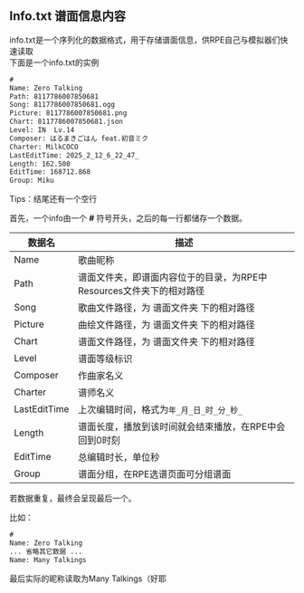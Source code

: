 
## Info.txt 谱面信息内容


info.txt是一个序列化的数据格式，用于存储谱面信息，供RPE自己与模拟器们快速读取  
下面是一个info.txt的实例  

```info.txt
#
Name: Zero Talking
Path: 8117786007850681
Song: 8117786007850681.ogg
Picture: 8117786007850681.png
Chart: 8117786007850681.json
Level: IN  Lv.14
Composer: はるまきごはん feat.初音ミク
Charter: MilkCOCO
LastEditTime: 2025_2_12_6_22_47_
Length: 162.500
EditTime: 168712.868
Group: Miku

```
Tips：结尾还有一个空行  

首先，一个info由一个 **#** 符号开头，之后的每一行都储存一个数据。


| 数据名 | 描述 |
| --- | ----------- |
| Name | 歌曲昵称 |
| Path | 谱面文件夹，即谱面内容位于的目录，为RPE中Resources文件夹下的相对路径 |
| Song | 歌曲文件路径，为 谱面文件夹 下的相对路径 |
| Picture | 曲绘文件路径，为 谱面文件夹 下的相对路径 |
| Chart | 谱面文件路径，为 谱面文件夹 下的相对路径 |
| Level | 谱面等级标识 |
| Composer | 作曲家名义 |
| Charter | 谱师名义 |
| LastEditTime | 上次编辑时间，格式为``年_月_日_时_分_秒_`` |
| Length | 谱面长度，播放到该时间就会结束播放，在RPE中会回到0时刻 |
| EditTime | 总编辑时长，单位秒 |
| Group | 谱面分组，在RPE选谱页面可分组谱面 |

若数据重复，最终会呈现最后一个。  

比如：

```info.txt
#
Name: Zero Talking
... 省略其它数据 ...
Name: Many Talkings

```

最后实际的昵称读取为Many Talkings（好耶  

<br>
<br>
<br>
<br>
<br>
<br>
<br>
<br>
<br>
<br>